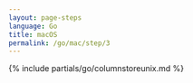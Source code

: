 ```yaml
---
layout: page-steps
language: Go
title: macOS
permalink: /go/mac/step/3
---
```


{% include partials/go/columnstoreunix.md %}